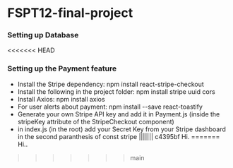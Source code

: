 # FSPT12-final-project

### Setting up Database

<<<<<<< HEAD
###

###

### Setting up the Payment feature

* Install the Stripe dependency: npm install react-stripe-checkout
* Install the following in the project folder: npm install stripe uuid cors
* Install Axios: npm install axios
* For user alerts about payment: npm install --save react-toastify
* Generate your own Stripe API key and add it in Payment.js (inside the stripeKey attribute of the StripeCheckout component)
* in index.js (in the root) add your Secret Key from your Stripe dashboard in the second paranthesis of const stripe
||||||| c4395bf
Hi.
=======
Hi..
>>>>>>> main
